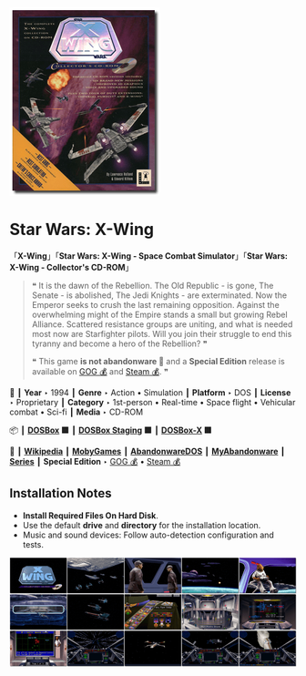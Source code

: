 ![](Thumbnail.png "application-thumbnail")

# Star Wars: X-Wing

「**X-Wing**」「**Star Wars: X-Wing - Space Combat Simulator**」「**Star Wars: X-Wing - Collector's CD-ROM**」

> ❝ It is the dawn of the Rebellion. The Old Republic - is gone, The Senate - is abolished, The Jedi Knights - are exterminated. Now the Emperor seeks to crush the last remaining opposition. Against the overwhelming might of the Empire stands a small but growing Rebel Alliance. Scattered resistance groups are uniting, and what is needed most now are Starfighter pilots. Will you join their struggle to end this tyranny and become a hero of the Rebellion? ❞
>
> ❝ This game **is not abandonware 🚫** and a **Special Edition** release is available on [GOG 💰](https://www.gog.com/en/game/star_wars_xwing_special_edition) and [Steam 💰](https://store.steampowered.com/app/354430/STAR_WARS__XWing_Special_Edition/). ❞
>

📌 ┃ **Year** ‣ 1994 ┃ **Genre** ‣ Action • Simulation ┃ **Platform** ‣ DOS ┃ **License** ‣ Proprietary ┃ **Category** ‣ 1st-person • Real-time • Space flight • Vehicular combat • Sci-fi ┃ **Media** ‣ CD-ROM 

📦 ┃ **[DOSBox](https://www.dosbox.com/) 🟩** ┃ **[DOSBox Staging](https://dosbox-staging.github.io/) 🟩** ┃ **[DOSBox-X](https://dosbox-x.com/) 🟩** 

📎 ┃ **[Wikipedia](https://en.wikipedia.org/wiki/Star_Wars:_X-Wing_(video_game))** ┃ **[MobyGames](https://www.mobygames.com/game/536/star-wars-x-wing/)** ┃ **[AbandonwareDOS](https://www.abandonwaredos.com/abandonware-game.php?abandonware=Star+Wars%3A+X-Wing&gid=1751)** ┃ **[MyAbandonware](https://www.myabandonware.com/game/star-wars-x-wing-1mp)** ┃ **[Series](https://en.wikipedia.org/wiki/Star_Wars:_X-Wing_(video_game_series))** ┃ **Special Edition** ‣ [GOG 💰](https://www.gog.com/en/game/star_wars_xwing_special_edition) • [Steam 💰](https://store.steampowered.com/app/354430/STAR_WARS__XWing_Special_Edition/) 

## Installation Notes
- **Install Required Files On Hard Disk**.
- Use the default **drive** and **directory** for the installation location.
- Music and sound devices: Follow auto-detection configuration and tests.

![](Montage.png "Star Wars: X-Wing")

